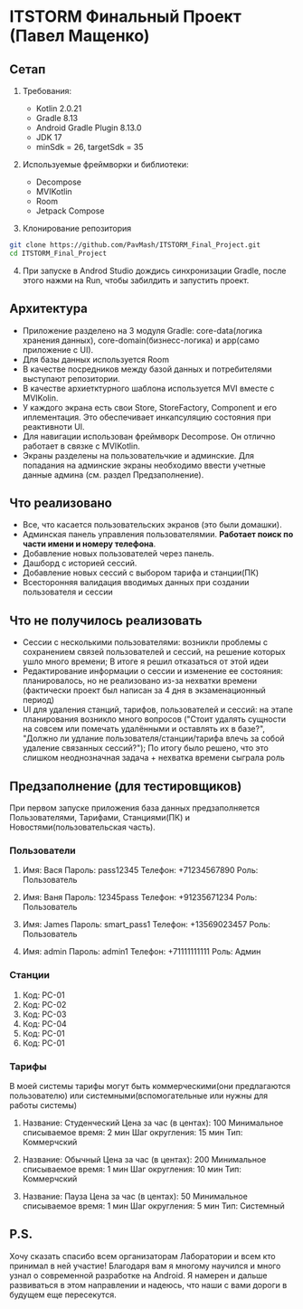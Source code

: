 # ITSTORM Финальный Проект (Павел Мащенко)

## Сетап

1. Требования:
   - Kotlin 2.0.21
   - Gradle 8.13
   - Android Gradle Plugin 8.13.0
   - JDK 17
   - minSdk = 26, targetSdk = 35

2. Используемые фреймворки и библиотеки:
   - Decompose
   - MVIKotlin
   - Room
   - Jetpack Compose
  
3. Клонирование репозитория
```bash
git clone https://github.com/PavMash/ITSTORM_Final_Project.git
cd ITSTORM_Final_Project
```

4. При запуске в Androd Studio дождись синхронизации Gradle, после этого нажми на Run, чтобы забилдить и запустить проект.

## Архитектура
- Приложение разделено на 3 модуля Gradle: core-data(логика хранения данных), core-domain(бизнесс-логика) и app(само приложение с UI).
- Для базы данных используется Room
- В качестве посредников между базой данных и потребителями выступают репозитории.
- В качестве архиетктурного шаблона используется MVI вместе с MVIKolin.
- У каждого экрана есть свои Store, StoreFactory, Component и его иплементация. Это обеспечивает инкапсуляцию состояния при реактивноти UI.
- Для навигации использован фреймворк Decompose. Он отлично работает в связке с MVIKotlin.
- Экраны разделены на пользовательчкие и админские. Для попадания на админские экраны необходимо ввести учетные данные админа (см. раздел Предзаполнение).

## Что реализовано
- Все, что касается пользовательских экранов (это были домашки).
- Админская панель управления пользователямии. **Работает поиск по части имени и номеру телефона**.
- Добавление новых пользователей через панель.
- Дашборд с историей сессий.
- Добавление новых сессий с выбором тарифа и станции(ПК)
- Всесторонняя валидация вводимых данных при создании пользователя и сессии

## Что не получилось реализовать
- Сессии с несколькими пользователями: возникли проблемы с сохранением связей пользователей и сессий, на решение которых ушло много времени; В итоге я решил отказаться от этой идеи
- Редактирование информации о сессии и изменение ее состояния: планировалось, но не реализовано из-за нехватки времени (фактически проект был написан за 4 дня в экзаменационный период)
- UI для удаления станций, тарифов, пользователей и сессий: на этапе планирования возникло много вопросов ("Стоит удалять сущности на совсем или помечать удалёнными и оставлять их в базе?",
   "Должно ли удлание пользователя/станции/тарифа влечь за собой удаление связанных сессий?"); По итогу было решено, что это слишком неоднозначная задача + нехватка времени сыграла роль

## Предзаполнение (для тестировщиков)
При первом запуске приложения база данных предзаполняется Пользователями, Тарифами, Станциями(ПК) и Новостями(пользовательская часть).

### Пользователи
1. Имя: Вася
   Пароль: pass12345
   Телефон: +71234567890
   Роль: Пользователь

2. Имя: Ваня
   Пароль: 12345pass
   Телефон: +91235671234
   Роль: Пользователь
   
3. Имя: James
   Пароль: smart_pass1
   Телефон: +13569023457
   Роль: Пользователь

4. Имя: admin
   Пароль: admin1
   Телефон: +71111111111
   Роль: Админ

### Станции
1. Код: PC-01
2. Код: PC-02
3. Код: PC-03
4. Код: PC-04
1. Код: PC-01
1. Код: PC-01

### Тарифы
В моей системы тарифы могут быть коммерческими(они предлагаются пользователю) или системными(вспомогательные или нужны для работы системы)

1. Название: Студенческий
   Цена за час (в центах): 100
   Минимальное списываемое время: 2 мин
   Шаг округления: 15 мин
   Тип: Коммерчский


2. Название: Обычный
   Цена за час (в центах): 200
   Минимальное списываемое время: 1 мин
   Шаг округления: 10 мин
   Тип: Коммерчский

  
3. Название: Пауза
   Цена за час (в центах): 50
   Минимальное списываемое время: 1 мин
   Шаг округления: 5 мин
   Тип: Системный


## P.S.
Хочу сказать спасибо всем организаторам Лаборатории и всем кто принимал в ней участие! Благодаря вам я многому научился и много узнал о современной разработке на Android.
Я намерен и дальше развиваться в этом направлении и надеюсь, что наши с вами дороги в будущем еще пересекутся.


   
